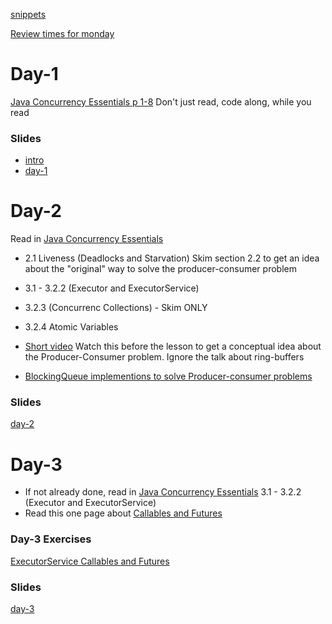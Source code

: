 [snippets](https://docs.google.com/document/d/1TO2FA_RSbsRlAHA4xAgMwz8i73jkZ44SO3J0fRRJoy8/edit?usp=sharing)

[Review times for monday](https://docs.google.com/spreadsheets/d/1fJ0o0NU-Ri53gtXFo-hiue2SeE06Duu_-pDIV5sxQOU/edit?usp=sharing)

# Day-1
[Java Concurrency Essentials p 1-8](https://www.javacodegeeks.com/minibook/java-concurrency-essentials)
Don't just read, code along, while you read


### Slides
- [intro](https://docs.google.com/presentation/d/1ta1GsQeeXvno0MwWrWaKsSMHxrvfE37oViMuKzrhIxs/edit?usp=sharing)
- [day-1](https://docs.google.com/presentation/d/1fyzHZQicToYvq9X-IB2ZtuA3tS5CqkdAH9rKfuD2JDE/edit?usp=sharing)

# Day-2
Read in [Java Concurrency Essentials](https://www.javacodegeeks.com/minibook/java-concurrency-essentials)
- 2.1 Liveness (Deadlocks and Starvation)
Skim section 2.2 to get an idea about the "original" way to solve the producer-consumer problem 
- 3.1 - 3.2.2 (Executor and ExecutorService)
- 3.2.3 (Concurrenc Collections) - Skim ONLY
- 3.2.4 Atomic Variables

- [Short video](https://www.youtube.com/watch?v=VXJSJ6c3ZIs) 
Watch this before the lesson to get a conceptual idea about the Producer-Consumer problem. Ignore the talk about ring-buffers
- [BlockingQueue implementions to solve Producer-consumer problems](http://tutorials.jenkov.com/java-util-concurrent/blockingqueue.html)

### Slides
[day-2](https://docs.google.com/presentation/d/1fC6goCRTk47h5wVACawxSou8XDJZWq7GgbrCAfTg61g/edit?usp=sharing)

# Day-3
- If not already done, read in [Java Concurrency Essentials](https://www.javacodegeeks.com/minibook/java-concurrency-essentials)
3.1 - 3.2.2 (Executor and ExecutorService)
- Read this one page about [Callables and Futures](https://www.journaldev.com/1090/java-callable-future-example)

### Day-3 Exercises
[ExecutorService Callables and Futures](https://docs.google.com/document/d/1d_EwGL1kgkaptFjDay5SY-A02hDNCSVRdwtN3sa8C5M/edit?usp=sharing)

### Slides
[day-3](https://docs.google.com/presentation/d/1cqgdc0p8Tp1KgIWpl6l9V_8-J6IHl8iev-R9VYQIh6Q/edit?usp=sharing)
